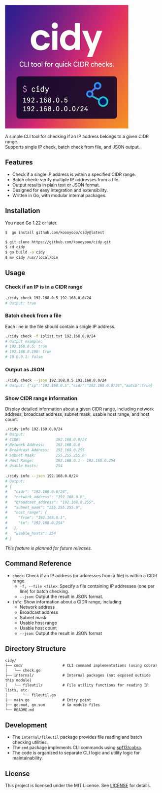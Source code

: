 <img src="./image/logo.png" style="height: 400px; width: 400px">

A simple CLI tool for checking if an IP address belongs to a given CIDR range.  
Supports single IP check, batch check from file, and JSON output.

## Features

- Check if a single IP address is within a specified CIDR range.
- Batch check: verify multiple IP addresses from a file.
- Output results in plain text or JSON format.
- Designed for easy integration and extensibility.
- Written in Go, with modular internal packages.

## Installation

You need Go 1.22 or later.

```bash
$  go install github.com/koooyooo/cidy@latest 
```

```bash
$ git clone https://github.com/koooyooo/cidy.git
$ cd cidy
$ go build -o cidy
$ mv cidy /usr/local/bin
```

## Usage

### Check if an IP is in a CIDR range

```bash
./cidy check 192.168.0.5 192.168.0.0/24
# Output: true
```

### Batch check from a file

Each line in the file should contain a single IP address.

```bash
./cidy check -f iplist.txt 192.168.0.0/24
# Output example:
# 192.168.0.5: true
# 192.168.0.100: true
# 10.0.0.1: false
```

### Output as JSON

```bash
./cidy check --json 192.168.0.5 192.168.0.0/24
# Output: {"ip":"192.168.0.5","cidr":"192.168.0.0/24","match":true}
```

### Show CIDR range information

Display detailed information about a given CIDR range, including network address, broadcast address, subnet mask, usable host range, and host count.

```bash
./cidy info 192.168.0.0/24
# Output:
# CIDR:                192.168.0.0/24
# Network Address:     192.168.0.0
# Broadcast Address:   192.168.0.255
# Subnet Mask:         255.255.255.0
# Host Range:          192.168.0.1 - 192.168.0.254
# Usable Hosts:        254

./cidy info --json 192.168.0.0/24
# Output:
# {
#   "cidr": "192.168.0.0/24",
#   "network_address": "192.168.0.0",
#   "broadcast_address": "192.168.0.255",
#   "subnet_mask": "255.255.255.0",
#   "host_range": {
#     "from": "192.168.0.1",
#     "to": "192.168.0.254"
#   },
#   "usable_hosts": 254
# }
```
*This feature is planned for future releases.*

## Command Reference

- `check`: Check if an IP address (or addresses from a file) is within a CIDR range.
  - `-f, --file <file>`: Specify a file containing IP addresses (one per line) for batch checking.
  - `--json`: Output the result in JSON format.
- `info`: Show information about a CIDR range, including:
  - Network address
  - Broadcast address
  - Subnet mask
  - Usable host range
  - Usable host count
  - `--json`: Output the result in JSON format

## Directory Structure

```
cidy/
├── cmd/                  # CLI command implementations (using cobra)
│   └── check.go
├── internal/             # Internal packages (not exposed outside this module)
│   └── fileutil/         # File utility functions for reading IP lists, etc.
│       └── fileutil.go
├── main.go               # Entry point
├── go.mod, go.sum        # Go module files
└── README.md
```

## Development

- The `internal/fileutil` package provides file reading and batch checking utilities.
- The `cmd` package implements CLI commands using [spf13/cobra](https://github.com/spf13/cobra).
- The code is organized to separate CLI logic and utility logic for maintainability.

## License

This project is licensed under the MIT License. See [LICENSE](LICENSE) for details.
